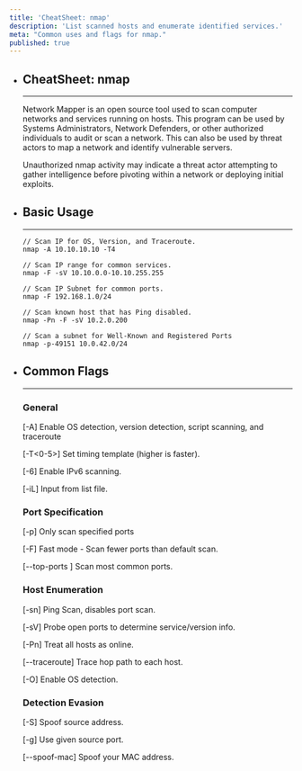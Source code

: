 ```yaml
---
title: 'CheatSheet: nmap'
description: 'List scanned hosts and enumerate identified services.'
meta: "Common uses and flags for nmap."
published: true
---
```

- ## CheatSheet: nmap
	---
    Network Mapper is an open source tool used to scan computer networks and services running on hosts. This program can be used by Systems Administrators, Network Defenders, or other authorized individuals to audit or scan a network. This can also be used by threat actors to map a network and identify vulnerable servers.

    Unauthorized nmap activity may indicate a threat actor attempting to gather intelligence before pivoting within a network or deploying initial exploits.

- ## Basic Usage
	---
	```
    // Scan IP for OS, Version, and Traceroute.
    nmap -A 10.10.10.10 -T4
    
    // Scan IP range for common services.
    nmap -F -sV 10.10.0.0-10.10.255.255
    
    // Scan IP Subnet for common ports.
    nmap -F 192.168.1.0/24

    // Scan known host that has Ping disabled.
    nmap -Pn -F -sV 10.2.0.200

    // Scan a subnet for Well-Known and Registered Ports
    nmap -p-49151 10.0.42.0/24
	```

- ## Common Flags
	---
    ### General

    [-A] Enable OS detection, version detection, script scanning, and traceroute

    [-T<0-5>] Set timing template (higher is faster).
    
    [-6] Enable IPv6 scanning.
    
    [-iL] Input from list file.
        
    ### Port Specification

    [-p] Only scan specified ports
    
    [-F] Fast mode - Scan fewer ports than default scan.

    [--top-ports <number>] Scan <number> most common ports.

    ### Host Enumeration
    
    [-sn] Ping Scan, disables port scan.
    
    [-sV] Probe open ports to determine service/version info.
    
    [-Pn] Treat all hosts as online.
    
    [--traceroute] Trace hop path to each host.
    
    [-O] Enable OS detection.

    ### Detection Evasion
    
    [-S] Spoof source address.
    
    [-g] Use given source port.

    [--spoof-mac] Spoof your MAC address.
